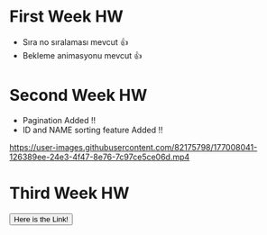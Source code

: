 # First Week HW

- Sıra no sıralaması mevcut :+1:
- Bekleme animasyonu mevcut :+1:

# Second Week HW 

- Pagination Added !! 
- ID and NAME sorting feature Added !!

https://user-images.githubusercontent.com/82175798/177008041-126389ee-24e3-4f47-8e76-7c97ce5ce06d.mp4

# Third Week HW

<a href="">
    <button>Here is the Link!</button>
</a>
